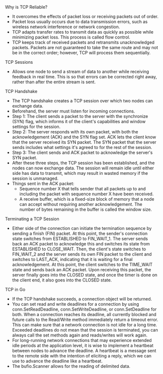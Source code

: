 Why is TCP Reliable?
- It overcomes the effects of packet loss or receiving packets out of order.
- Packet loss usually occurs due to data transmission errors, such as wireless
network interference or network congestion.
- TCP adapts transfer rates to transmit data as quickly as possible while
minimizing packet loss. This process is called flow control.
- TCP keeps track of received packets and retransmits unacknowledged packets.
Packets are not guaranteed to take the same route and may not be in the correct
order; however, TCP will process them sequentially.

TCP Sessions
- Allows one node to send a stream of data to another while receiving feedback
in real time. This is so that errors can be corrected right away, rather than
after the entire stream is sent.

TCP Handshake
- The TCP handshake creates a TCP session over which two nodes can exchange data.
- Beforehand, the server must listen for incoming connections.
- Step 1: The client sends a packet to the server with the synchronize (SYN)
flag, which informs it of the client's capabilities and window settings for the
session.
- Step 2: The server responds with its own packet, with both the acknowledgement
(ACK) and the SYN flag set. ACK lets the client know that the server received
its SYN packet. The SYN packet that the server sends includes what settings
it's agreed to for the rest of the session.
- Step 3: The client sends and ACK packet to acknowledge the server's SYN
packet.
- After these three steps, the TCP session has been established, and the nodes
can now exchange data. The session will remain idle until either side has
data to transmit, which may result in wasted memory if the session is unmanaged.
- Things sent in the ACK packet:
  - Sequence number X that tells sender that all packets up to and including
  the packet with sequence number X have been received.
  - A receive buffer, which is a fixed-size block of memory that a node
  can accept without requiring another acknowledgement. The number of bytes
  remaining in the buffer is called the window size.

Terminating a TCP Session
- Either side of the connection can initiate the termination sequence by
sending a finish (FIN) packet. At this point, the sender's connection state
switches from ESTABLISHED to FIN_WAIT_1. The server sends back an ACK packet
to acknowledge this and switches its state from ESTABLISHED to CLOSE_WAIT. Then, the client's state switches to FIN_WAIT_2 and the server sends its own FIN
packet to the client and switches to LAST_ACK, indicating that it is waiting
for a final acknowledgement. At this point, the client switches to the TIME_WAIT state and sends back an ACK packet. Upon receiving this packet, the
server finally goes into the CLOSED state, and once the timer is done on the
client end, it also goes into the CLOSED state.

TCP in Go
- If the TCP handshake succeeds, a connection object will be returned.
- You can set read and write deadlines for a connection by using conn.SetReadDeadline, conn.SetWriteDeadline, or conn.SetDeadline for both. When a connection reaches its deadline, all currently blocked and future calls to the Read/Write
method immediately return a timeout error. This can make sure that a network connection is not idle for a long time. Exceeded deadlines do not mean that the session is terminated, you can always call the set methods again and reads/writes
will work again.
- For long-running network connections that may experience extended idle periods at the application level, it is wise to implement a heartbeat between nodes to advance the deadline. A heartbeat is a message sent to the remote side with the intention of eliciting a reply, which we can use to advance the deadline like a heartbeat.
- The bufio.Scanner allows for the reading of delimited data.

